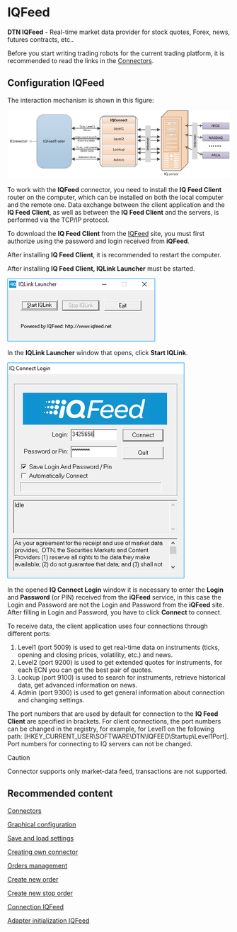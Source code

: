 # IQFeed

**DTN IQFeed** \- Real\-time market data provider for stock quotes, Forex, news, futures contracts, etc..

Before you start writing trading robots for the current trading platform, it is recommended to read the links in the [Connectors](../../connectors.md). 

## Configuration IQFeed

The interaction mechanism is shown in this figure: 

![IQFeed](../../../../images/iqfeed.jpg)

To work with the **IQFeed** connector, you need to install the **IQ Feed Client** router on the computer, which can be installed on both the local computer and the remote one. Data exchange between the client application and the **IQ Feed Client**, as well as between the **IQ Feed Client** and the servers, is performed via the TCP\/IP protocol. 

To download the **IQ Feed Client** from the [IQFeed](https://www.iqfeed.net/stocksharp/) site, you must first authorize using the password and login received from **iQFeed**.

After installing **IQ Feed Client**, it is recommended to restart the computer.

After installing **IQ Feed Client, IQLink Launcher** must be started.

![iQFeedIQLinkLauncher](../../../../images/iqfeediqlinklauncher.png)

In the **IQLink Launcher** window that opens, click **Start IQLink**.

![iQFeedIQConnectLogin](../../../../images/iqfeediqconnectlogin.png)

In the opened **IQ Connect Login** window it is necessary to enter the **Login** and **Password** (or PIN) received from the **iQFeed** service, in this case the Login and Password are not the Login and Password from the **iQFeed** site. After filling in Login and Password, you have to click **Connect** to connect.

To receive data, the client application uses four connections through different ports: 

1. Level1 (port 5009) is used to get real\-time data on instruments (ticks, opening and closing prices, volatility, etc.) and news.
2. Level2 (port 9200) is used to get extended quotes for instruments, for each ECN you can get the best pair of quotes.
3. Lookup (port 9100) is used to search for instruments, retrieve historical data, get advanced information on news.
4. Admin (port 9300) is used to get general information about connection and changing settings.

The port numbers that are used by default for connection to the **IQ Feed Client** are specified in brackets. For client connections, the port numbers can be changed in the registry, for example, for Level1 on the following path: \[HKEY\_CURRENT\_USER\\SOFTWARE\\DTN\\IQFEED\\Startup\\Level1Port\]. Port numbers for connecting to IQ servers can not be changed. 

> [!CAUTION]
> Connector supports only market-data feed, transactions are not supported. 

## Recommended content

[Connectors](../../connectors.md)

[Graphical configuration](../graphical_configuration.md)

[Save and load settings](../save_and_load_settings.md)

[Creating own connector](../creating_own_connector.md)

[Orders management](../../orders_management.md)

[Create new order](../../orders_management/create_new_order.md)

[Create new stop order](../../orders_management/create_new_stop_order.md)

[Connection IQFeed](iqfeed/connection_iqfeed.md)

[Adapter initialization IQFeed](iqfeed/adapter_initialization_iqfeed.md)
